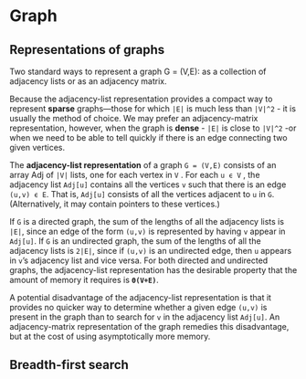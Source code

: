 # Graph

## Representations of graphs

Two standard ways to represent a graph G = (V,E): as a collection of adjacency lists or as an adjacency matrix.

Because the adjacency-list representation
provides a compact way to represent **sparse** graphs—those for which `|E|` is much
less than `|V|^2` - it is usually the method of choice. We may prefer an adjacency-matrix representation, however, when the
graph is **dense** - `|E|` is close to `|V|^2` -or when we need to be able to tell quickly
if there is an edge connecting two given vertices.

The **adjacency-list representation** of a graph `G = (V,E)` consists of an array
Adj of `|V|` lists, one for each vertex in `V` . For each `u ϵ V` , the adjacency list
`Adj[u]` contains all the vertices `v` such that there is an edge `(u,v) ϵ E`. That is,
`Adj[u]` consists of all the vertices adjacent to `u` in `G`. (Alternatively, it may contain
pointers to these vertices.)

If `G` is a directed graph, the sum of the lengths of all the adjacency lists is `|E|`,
since an edge of the form `(u,v)` is represented by having `v` appear in `Adj[u]`. If `G` is
an undirected graph, the sum of the lengths of all the adjacency lists is `2|E|`, since
if `(u,v)` is an undirected edge, then `u` appears in `v`’s adjacency list and vice versa.
For both directed and undirected graphs, the adjacency-list representation has the
desirable property that the amount of memory it requires is **`Θ(V+E)`**.

A potential disadvantage of the adjacency-list representation is that it provides
no quicker way to determine whether a given edge `(u,v)` is present in the graph
than to search for `v` in the adjacency list `Adj[u]`. An adjacency-matrix representation
of the graph remedies this disadvantage, but at the cost of using asymptotically
more memory.

## Breadth-first search

